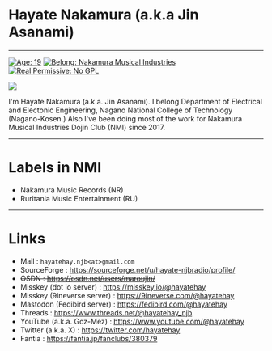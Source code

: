 # Hayate Nakamura (a.k.a Jin Asanami)
-----

[![Age: 19](https://img.shields.io/badge/Age-19-blue?style=for-the-badge)](https://en.wikipedia.org/wiki/February_1)
[![Belong: Nakamura Musical Industries](https://img.shields.io/badge/Belongs-NMIMUSIC-green?style=for-the-badge)](https://github.com/nmimusic)
[![Real Permissive: No GPL](https://img.shields.io/badge/real_permissive-No_GPL-99CC33?style=for-the-badge&logo=opensourceinitiative&logoColor=white)](https://opensource.org/license/bsd-3-clause/)

![](https://github-readme-stats-one-bice.vercel.app/api?username=hayatehay&include_all_commits=true&show_icons=true&title_color=227bc8&text_color=225050&icon_color=ff0000&role=OWNER,ORGANIZATION_MEMBER)

I'm Hayate Nakamura (a.k.a. Jin Asanami). I belong Department of Electrical and Electonic Engineering, Nagano National College of Technology (Nagano-Kosen.) Also I've been doing most of the work for Nakamura Musical Industries Dojin Club (NMI) since 2017.

-----

# Labels in NMI
* Nakamura Music Records (NR)
* Ruritania Music Entertainment (RU)

-----

# Links
* Mail : `hayatehay.njb<at>gmail.com`
* SourceForge : https://sourceforge.net/u/hayate-njbradio/profile/
* <s>OSDN : https://osdn.net/users/maroujin/</s>
* Misskey (dot io server) : https://misskey.io/@hayatehay
* Misskey (9ineverse server) : https://9ineverse.com/@hayatehay
* Mastodon (Fedibird server) : https://fedibird.com/@hayatehay
* Threads : https://www.threads.net/@hayatehay_njb
* YouTube (a.k.a. Goz-Mez) : https://www.youtube.com/@hayatehay
* Twitter (a.k.a. X) : https://twitter.com/hayatehay
* Fantia : https://fantia.jp/fanclubs/380379
